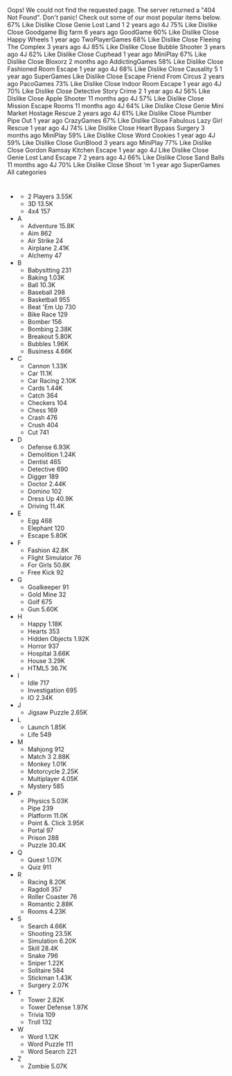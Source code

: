 Oops! We could not find the requested page. The server returned a "404 Not Found". Don't panic! Check out some of our most popular items below. 67% Like Dislike Close Genie Lost Land 1 2 years ago 4J 75% Like Dislike Close Goodgame Big farm 6 years ago GoodGame 60% Like Dislike Close Happy Wheels 1 year ago TwoPlayerGames 68% Like Dislike Close Fleeing The Complex 3 years ago 4J 85% Like Dislike Close Bubble Shooter 3 years ago 4J 62% Like Dislike Close Cuphead 1 year ago MiniPlay 67% Like Dislike Close Bloxorz 2 months ago AddictingGames 58% Like Dislike Close Fashioned Room Escape 1 year ago 4J 68% Like Dislike Close Causality 5 1 year ago SuperGames Like Dislike Close Escape Friend From Circus 2 years ago PacoGames 73% Like Dislike Close Indoor Room Escape 1 year ago 4J 70% Like Dislike Close Detective Story Crime 2 1 year ago 4J 56% Like Dislike Close Apple Shooter 11 months ago 4J 57% Like Dislike Close Mission Escape Rooms 11 months ago 4J 64% Like Dislike Close Genie Mini Market Hostage Rescue 2 years ago 4J 61% Like Dislike Close Plumber Pipe Out 1 year ago CrazyGames 67% Like Dislike Close Fabulous Lazy Girl Rescue 1 year ago 4J 74% Like Dislike Close Heart Bypass Surgery 3 months ago MiniPlay 59% Like Dislike Close Word Cookies 1 year ago 4J 59% Like Dislike Close GunBlood 3 years ago MiniPlay 77% Like Dislike Close Gordon Ramsay Kitchen Escape 1 year ago 4J Like Dislike Close Genie Lost Land Escape 7 2 years ago 4J 66% Like Dislike Close Sand Balls 11 months ago 4J 70% Like Dislike Close Shoot 'm 1 year ago SuperGames All categories

*   #
    *   2 Players 3.55K
    *   3D 13.5K
    *   4x4 157
*   A
    *   Adventure 15.8K
    *   Aim 862
    *   Air Strike 24
    *   Airplane 2.41K
    *   Alchemy 47
*   B
    *   Babysitting 231
    *   Baking 1.03K
    *   Ball 10.3K
    *   Baseball 298
    *   Basketball 955
    *   Beat 'Em Up 730
    *   Bike Race 129
    *   Bomber 156
    *   Bombing 2.38K
    *   Breakout 5.80K
    *   Bubbles 1.96K
    *   Business 4.66K
*   C
    *   Cannon 1.33K
    *   Car 11.1K
    *   Car Racing 2.10K
    *   Cards 1.44K
    *   Catch 364
    *   Checkers 104
    *   Chess 169
    *   Crash 476
    *   Crush 404
    *   Cut 741
*   D
    *   Defense 6.93K
    *   Demolition 1.24K
    *   Dentist 465
    *   Detective 690
    *   Digger 189
    *   Doctor 2.44K
    *   Domino 102
    *   Dress Up 40.9K
    *   Driving 11.4K
*   E
    *   Egg 468
    *   Elephant 120
    *   Escape 5.80K
*   F
    *   Fashion 42.8K
    *   Flight Simulator 76
    *   For Girls 50.8K
    *   Free Kick 92
*   G
    *   Goalkeeper 91
    *   Gold Mine 32
    *   Golf 675
    *   Gun 5.60K
*   H
    *   Happy 1.18K
    *   Hearts 353
    *   Hidden Objects 1.92K
    *   Horror 937
    *   Hospital 3.66K
    *   House 3.29K
    *   HTML5 36.7K
*   I
    *   Idle 717
    *   Investigation 695
    *   IO 2.34K
*   J
    *   Jigsaw Puzzle 2.65K
*   L
    *   Launch 1.85K
    *   Life 549
*   M
    *   Mahjong 912
    *   Match 3 2.88K
    *   Monkey 1.01K
    *   Motorcycle 2.25K
    *   Multiplayer 4.05K
    *   Mystery 585
*   P
    *   Physics 5.03K
    *   Pipe 239
    *   Platform 11.0K
    *   Point &. Click 3.95K
    *   Portal 97
    *   Prison 288
    *   Puzzle 30.4K
*   Q
    *   Quest 1.07K
    *   Quiz 911
*   R
    *   Racing 8.20K
    *   Ragdoll 357
    *   Roller Coaster 76
    *   Romantic 2.88K
    *   Rooms 4.23K
*   S
    *   Search 4.66K
    *   Shooting 23.5K
    *   Simulation 6.20K
    *   Skill 28.4K
    *   Snake 796
    *   Sniper 1.22K
    *   Solitaire 584
    *   Stickman 1.43K
    *   Surgery 2.07K
*   T
    *   Tower 2.82K
    *   Tower Defense 1.97K
    *   Trivia 109
    *   Troll 132
*   W
    *   Word 1.12K
    *   Word Puzzle 111
    *   Word Search 221
*   Z
    *   Zombie 5.07K